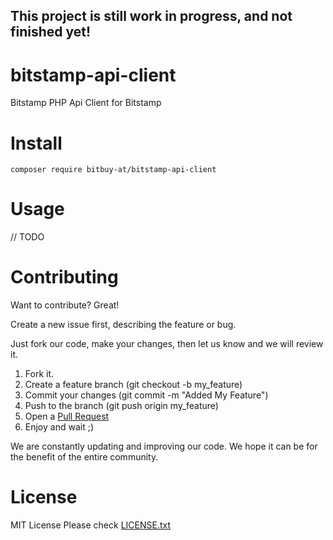 ## This project is still work in progress, and not finished yet!
# bitstamp-api-client
Bitstamp PHP Api Client for Bitstamp

# Install
```composer require bitbuy-at/bitstamp-api-client```

# Usage
// TODO

# Contributing
Want to contribute? Great!

Create a new issue first, describing the feature or bug.

Just fork our code, make your changes, then let us know and we will review it.

1. Fork it.
2. Create a feature branch (git checkout -b my_feature)
3. Commit your changes (git commit -m "Added My Feature")
4. Push to the branch (git push origin my_feature)
5. Open a [Pull Request](https://github.com/bitbuyAT/bitstamp-api-client/compare)
6. Enjoy and wait ;)

We are constantly updating and improving our code. We hope it can be for the benefit of the entire community.

# License
MIT License
Please check [LICENSE.txt](https://github.com/bitbuyAT/bitstamp-api-client/blob/master/LICENSE.txt)


